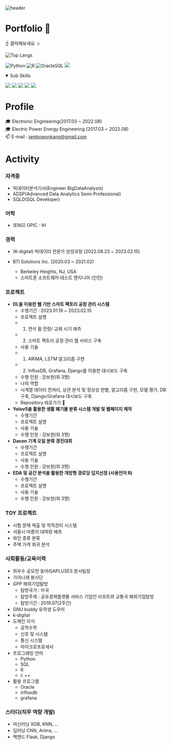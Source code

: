 ![header](https://capsule-render.vercel.app/api?type=soft&color=0:A3DCBE,100:7BD1D2&text=Bowon%20Kang&fontAlign=30&animation=twinkling&fontColor=FFFFFF)



# Portfolio 📰
:point_up: 클릭해보세요 :relaxed:


![Top Langs](https://github-readme-stats.vercel.app/api/top-langs/?username=hibobo98&layout=compact&theme=vue)



![Python](https://img.shields.io/badge/-Python-3178C6?style=flat-square&logo=Python&logoColor=white)
![R](https://img.shields.io/badge/-R-A8B9CC?style=flat-square&logo=R&logoColor=black)
![OracleSQL](https://img.shields.io/badge/-Oracle-FD5750?style=flat-square&logo=Oracle&logoColor=white)
<img src="https://img.shields.io/badge/Flask-000000?style=flat-square&logo=flask&logoColor=white">

<details open>
<summary>Sub Skills</summary>
<p></p>

<img src="https://img.shields.io/badge/Docker-2496ED?style=flat-square&logo=Docker&logoColor=white">
<img src="https://img.shields.io/badge/C++-00599C?style=flat-square&logo=cplusplus&logoColor=white">
<img src="https://img.shields.io/badge/html5-E34F26?style=flat-square&logo=html5&logoColor=white">
<img src="https://img.shields.io/badge/django-092E20?style=flat-square&logo=django&logoColor=white">
<img src="https://img.shields.io/badge/bootstrap-7952B3?style=flat-square&logo=bootstrap&logoColor=white">
</details>      



# Profile
🎓 Electronic Engineering(2017.03 ~ 2022.08)
<br>
🎓 Electric Power Energy Engineering (2017.03 ~ 2022.08)
<br>
📫 E-mail : iambowonkang@gmail.com
<br>


# Activity

### 자격증

- 빅데이터분석기사(Engineer BigDataAnalysis) <br>
- ADSP(Advanced Data Analytics Semi-Professional) <br>
- SQLD(SQL Developer) <br>

### 어학
- (ENG) OPIC : IH

### 경력

- (K-digital) 빅데이터 전문가 양성과정 (2022.08.23 ~ 2023.02.15)

- BTI Solutions Inc. (2020.03 ~ 2021.02)
    - Berkeley Heights, NJ, USA 
    - 스마트폰 소프트웨어 테스트 엔지니어 (인턴)


### 프로젝트
- <strong> DL을 이용한 웹 기반 스마트 팩토리 공정 관리 시스템 </strong>
    - 수행기간 : 2023.01.19 ~ 2023.02.15
    - 프로젝트 설명 
    - 1) 연삭 휠 잔량/ 교체 시기 예측
    - 2) 스마트 팩토리 공정 관리 웹 서비스 구축
    - 사용 기술
    - 1) ARIMA, LSTM 알고리즘 구현
    - 2) InfluxDB, Grafana, Django를 이용한 대시보드 구축 
    - 수행 인원 : 강보원(외 3명)  
    - 나의 역할 
    - 시계열 데이터 전처리, 상관 분석 및 정상성 판별, 알고리즘 구현, 모델 평가, DB 구축, Django/Grafana 대시보드 구축 
    - Repository 바로가기 📘
- <strong> Yolov5을 활용한 생활 폐기물 분류 시스템 개발 및 웹페이지 제작 </strong>
    - 수행기간
    - 프로젝트 설명
    - 사용 기술
    - 수행 인원 : 강보원(외 3명)
- <strong> Dacon 기계 오일 분류 경진대회 </strong>
    - 수행기간
    - 프로젝트 설명
    - 사용 기술
    - 수행 인원 : 강보원(외 3명)
- <strong> EDA 및 공간 분석을 활용한 개방형 경로당 입지선정 (사용언어 R) </strong>
    - 수행기간
    - 프로젝트 설명
    - 사용 기술 
    - 수행 인원 : 강보원(외 3명)


### TOY 프로젝트
- 시험 문제 제출 및 학적관리 시스템 
- 서울시 따릉이 대여량 예측 
- 와인 종류 분류
- 주택 가격 회귀 분석

### 사회활동/교육이력
- 최우수 공모전 동아리APLUSES 문서팀장
- 가야나래 봉사단 
- GPP 해외기업탐방
    - 탐방국가 : 미국
    - 탐방주제 : 공유경제플랫폼 서비스 기업인 리프트와 교통국 해외기업탐방
    - 탐방기간 : 2019.07(2주간)
- GNU buddy 유학생 도우미 
- k-digital 
- 도메인 지식 
    - 공학수학
    - 신호 및 시스템
    - 통신 시스템 
    - 마이크로프로세서
- 프로그래밍 언어 
    - Python 
    - SQL
    - R
    - c ++ 
- 활용 프로그램 
    - Oracle
    - influxdb
    - grafana

### 스터디(직무 역량 개발)
- 머신러닝 XGB, KNN, ...
- 딥러닝 CNN, Arima, ...
- 백앤드 Flask, Django
